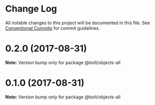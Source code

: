 # Change Log

All notable changes to this project will be documented in this file.
See [Conventional Commits](https://conventionalcommits.org) for commit guidelines.

<a name="0.2.0"></a>
# 0.2.0 (2017-08-31)




**Note:** Version bump only for package @bolt/objects-all

<a name="0.1.0"></a>
# 0.1.0 (2017-08-31)




**Note:** Version bump only for package @bolt/objects-all
